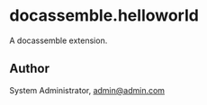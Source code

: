 # docassemble.helloworld

A docassemble extension.

## Author

System Administrator, admin@admin.com

